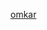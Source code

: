 [omkar](https://images.unsplash.com/photo-1541963463532-d68292c34b19?ixid=MnwxMjA3fDB8MHxzZWFyY2h8M3x8Ym9va3xlbnwwfHwwfHw%3D&ixlib=rb-1.2.1&w=1000&q=80.)
